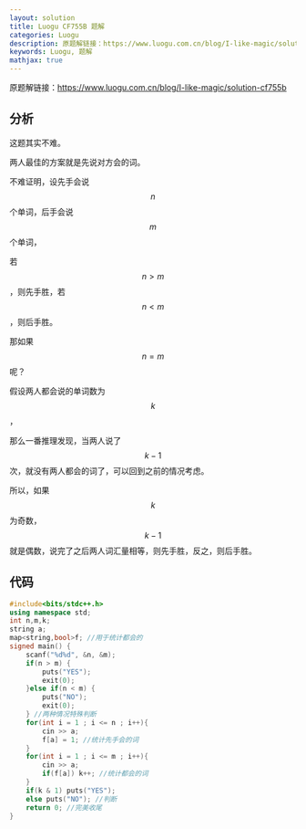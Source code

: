 ```yaml
---
layout: solution
title: Luogu CF755B 题解
categories: Luogu
description: 原题解链接：https://www.luogu.com.cn/blog/I-like-magic/solution-cf755b
keywords: Luogu, 题解
mathjax: true
---
```


原题解链接：<https://www.luogu.com.cn/blog/I-like-magic/solution-cf755b>

## 分析

这题其实不难。

两人最佳的方案就是先说对方会的词。

不难证明，设先手会说 $$n$$ 个单词，后手会说 $$m$$ 个单词，

若 $$n>m$$，则先手胜，若 $$n<m$$，则后手胜。

那如果 $$n=m$$ 呢？

假设两人都会说的单词数为 $$k$$，

那么一番推理发现，当两人说了 $$k-1$$ 次，就没有两人都会的词了，可以回到之前的情况考虑。

所以，如果 $$k$$ 为奇数，$$k-1$$ 就是偶数，说完了之后两人词汇量相等，则先手胜，反之，则后手胜。

## 代码

```cpp
#include<bits/stdc++.h>
using namespace std;
int n,m,k;
string a;
map<string,bool>f; //用于统计都会的
signed main() {
	scanf("%d%d", &n, &m);
	if(n > m) {
		puts("YES");
		exit(0);
	}else if(n < m) {
		puts("NO");
		exit(0);
	} //两种情况特殊判断
	for(int i = 1 ; i <= n ; i++){
		cin >> a;
		f[a] = 1; //统计先手会的词
	}
	for(int i = 1 ; i <= m ; i++){
		cin >> a;
		if(f[a]) k++; //统计都会的词
	}
	if(k & 1) puts("YES");
	else puts("NO"); //判断
	return 0; //完美收尾
}
```
